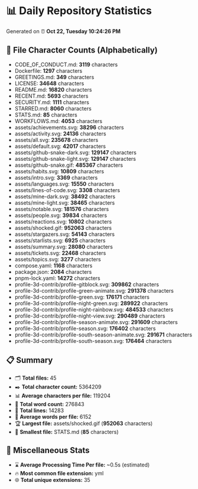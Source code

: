 # 📊 Daily Repository Statistics
Generated on ⏰ **Oct 22, Tuesday 10:24:26 PM**

## 📂 File Character Counts (Alphabetically)
- CODE_OF_CONDUCT.md: **3119** characters
- Dockerfile: **1297** characters
- GREETINGS.md: **349** characters
- LICENSE: **34648** characters
- README.md: **16820** characters
- RECENT.md: **5693** characters
- SECURITY.md: **1111** characters
- STARRED.md: **8060** characters
- STATS.md: **85** characters
- WORKFLOWS.md: **4053** characters
- assets/achievements.svg: **38296** characters
- assets/activity.svg: **24136** characters
- assets/all.svg: **235678** characters
- assets/default.svg: **42017** characters
- assets/github-snake-dark.svg: **129147** characters
- assets/github-snake-light.svg: **129147** characters
- assets/github-snake.gif: **485367** characters
- assets/habits.svg: **10809** characters
- assets/intro.svg: **3369** characters
- assets/languages.svg: **15550** characters
- assets/lines-of-code.svg: **3308** characters
- assets/mine-dark.svg: **38492** characters
- assets/mine-light.svg: **38465** characters
- assets/notable.svg: **181576** characters
- assets/people.svg: **39834** characters
- assets/reactions.svg: **10802** characters
- assets/shocked.gif: **952063** characters
- assets/stargazers.svg: **54143** characters
- assets/starlists.svg: **6925** characters
- assets/summary.svg: **28080** characters
- assets/tickets.svg: **22468** characters
- assets/topics.svg: **3277** characters
- compose.yaml: **1168** characters
- package.json: **2084** characters
- pnpm-lock.yaml: **14272** characters
- profile-3d-contrib/profile-gitblock.svg: **309862** characters
- profile-3d-contrib/profile-green-animate.svg: **291378** characters
- profile-3d-contrib/profile-green.svg: **176171** characters
- profile-3d-contrib/profile-night-green.svg: **289922** characters
- profile-3d-contrib/profile-night-rainbow.svg: **484533** characters
- profile-3d-contrib/profile-night-view.svg: **290489** characters
- profile-3d-contrib/profile-season-animate.svg: **291609** characters
- profile-3d-contrib/profile-season.svg: **176402** characters
- profile-3d-contrib/profile-south-season-animate.svg: **291671** characters
- profile-3d-contrib/profile-south-season.svg: **176464** characters

## 📋 Summary
- 🗂️ **Total files:** 45
- ✒️ **Total character count:** 5364209
- 📊 **Average characters per file:** 119204
- 📝 **Total word count:** 276843
- 🧾 **Total lines:** 14283
- 📐 **Average words per file:** 6152
- 🏆 **Largest file:** assets/shocked.gif (**952063** characters)
- 🥉 **Smallest file:** STATS.md (**85** characters)

## 🌟 Miscellaneous Stats
- ⌛ **Average Processing Time Per file:** ~0.5s (estimated)
- 🔥 **Most common file extension:** yml
- 🌐 **Total unique extensions:** 35
